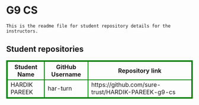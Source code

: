 # G9 CS
    This is the readme file for student repository details for the instructors.
## Student repositories 
<table style="border : 2px solid green; width:100%;">
<tr >
<th style="border : 2px solid green;">Student Name</th>
<th style="border : 2px solid green;">GitHub Username</th>
<th style="border : 2px solid green;">Repository link</th>
</tr>
<tr style="border : 2px solid green;">
<td style="border : 2px solid green;">HARDIK PAREEK</td> 

<td style="border : 2px solid green;">har-turn</td> 

<td style="border : 2px solid green;">https://github.com/sure-trust/HARDIK-PAREEK-g9-cs</td> 
</tr>
